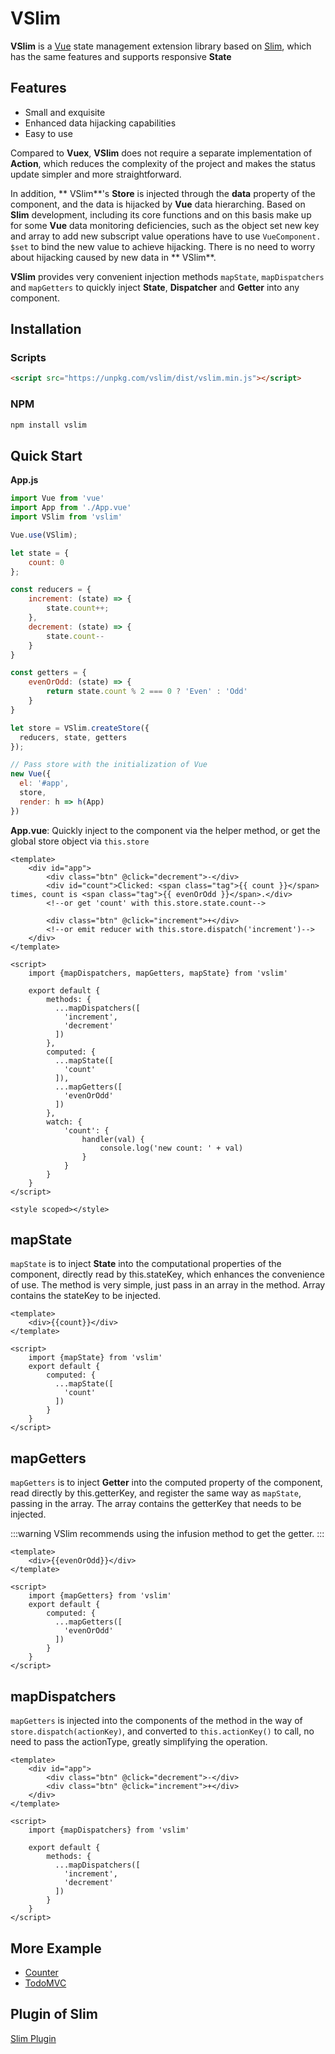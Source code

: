 # VSlim

**VSlim** is a [Vue](https://cn.vuejs.org/) state management extension library based on [Slim](/zh/intro.html), which has the same features and supports responsive **State**

## Features

* Small and exquisite
* Enhanced data hijacking capabilities
* Easy to use

Compared to **Vuex**, **VSlim** does not require a separate implementation of **Action**, which reduces the complexity of the project and makes the status update simpler and more straightforward.

In addition, ** VSlim**'s **Store** is injected through the **data** property of the component, and the data is hijacked by **Vue** data hierarching.
Based on **Slim** development, including its core functions and on this basis make up for some **Vue** data monitoring deficiencies, such as the object set new key and array to add new subscript value operations have to use `VueComponent. $set` to bind the new value to achieve hijacking.
There is no need to worry about hijacking caused by new data in ** VSlim**.

**VSlim** provides very convenient injection methods `mapState`, `mapDispatchers` and `mapGetters` to quickly inject **State**, **Dispatcher** and **Getter** into any component.

## Installation

### Scripts

```html
<script src="https://unpkg.com/vslim/dist/vslim.min.js"></script>
```

### NPM

```bash
npm install vslim
```

## Quick Start

**App.js**

```javascript
import Vue from 'vue'
import App from './App.vue'
import VSlim from 'vslim'

Vue.use(VSlim);

let state = {
    count: 0
};

const reducers = {
    increment: (state) => {
        state.count++;
    },
    decrement: (state) => {
        state.count--
    }
}

const getters = {
    evenOrOdd: (state) => {
        return state.count % 2 === 0 ? 'Even' : 'Odd'
    }
}

let store = VSlim.createStore({
  reducers, state, getters
});

// Pass store with the initialization of Vue
new Vue({
  el: '#app',
  store,
  render: h => h(App)
})
```

**App.vue**: Quickly inject to the component via the helper method, or get the global store object via `this.store`

```vue
<template>
    <div id="app">
        <div class="btn" @click="decrement">-</div>
        <div id="count">Clicked: <span class="tag">{{ count }}</span> times, count is <span class="tag">{{ evenOrOdd }}</span>.</div>
        <!--or get 'count' with this.store.state.count-->
        
        <div class="btn" @click="increment">+</div>
        <!--or emit reducer with this.store.dispatch('increment')-->
    </div>
</template>

<script>
    import {mapDispatchers, mapGetters, mapState} from 'vslim'

    export default {
        methods: {
          ...mapDispatchers([
            'increment',
            'decrement'
          ])
        },
        computed: {
          ...mapState([
            'count'
          ]),
          ...mapGetters([
            'evenOrOdd'
          ])
        },
        watch: {
            'count': {
                handler(val) {
                    console.log('new count: ' + val)
                }
            }
        }
    }
</script>

<style scoped></style>
```
## mapState

`mapState` is to inject **State** into the computational properties of the component, directly read by this.stateKey, which enhances the convenience of use. The method is very simple, just pass in an array in the method.
Array contains the stateKey to be injected.

```vue
<template>
    <div>{{count}}</div>
</template>

<script>
    import {mapState} from 'vslim'
    export default {
        computed: {
          ...mapState([
            'count'
          ])
        }
    }
</script>
```

## mapGetters

`mapGetters` is to inject **Getter** into the computed property of the component, read directly by this.getterKey, and register the same way as `mapState`, passing in the array.
The array contains the getterKey that needs to be injected.

:::warning
VSlim recommends using the infusion method to get the getter.
:::

```vue
<template>
    <div>{{evenOrOdd}}</div>
</template>

<script>
    import {mapGetters} from 'vslim'
    export default {
        computed: {
          ...mapGetters([
            'evenOrOdd'
          ])
        }
    }
</script>
```

## mapDispatchers
`mapGetters` is injected into the components of the method in the way of `store.dispatch(actionKey)`, and converted to `this.actionKey()` to call, no need to pass the actionType, greatly simplifying the operation.

```vue
<template>
    <div id="app">
        <div class="btn" @click="decrement">-</div>
        <div class="btn" @click="increment">+</div>
    </div>
</template>

<script>
    import {mapDispatchers} from 'vslim'

    export default {
        methods: {
          ...mapDispatchers([
            'increment',
            'decrement'
          ])
        }
    }
</script>
```

## More Example
* [Counter](https://github.com/victor0210/slim/tree/master/example/vue-counter)
* [TodoMVC](https://github.com/victor0210/slim/tree/master/example/vue-todomvc)

## Plugin of Slim
[Slim Plugin](/zh/plugin.html)
